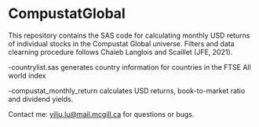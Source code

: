 # CompustatGlobal

This repository contains the SAS code for calculating monthly USD returns of individual stocks in the Compustat Global universe. 
Filters and data clearning procedure follows Chaieb Langlois and Scaillet (JFE, 2021).


-countrylist.sas generates country information for countries in the FTSE All world index

-compustat_monthly_return calculates USD returns, book-to-market ratio and dividend yields.

Contact me: yiliu.lu@mail.mcgill.ca for questions or bugs.
